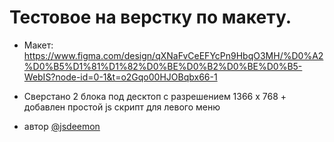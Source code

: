 # Тестовое на верстку по макету. 
- Макет: https://www.figma.com/design/qXNaFvCeEFYcPn9HbqO3MH/%D0%A2%D0%B5%D1%81%D1%82%D0%BE%D0%B2%D0%BE%D0%B5-WebIS?node-id=0-1&t=o2Gqo00HJOBqbx66-1 

- Сверстано 2 блока под десктоп c разрешением 1366 х 768  + добавлен простой js скрипт для левого меню 
- автор [@jsdeemon]('https://t.me/jsdeemon')

